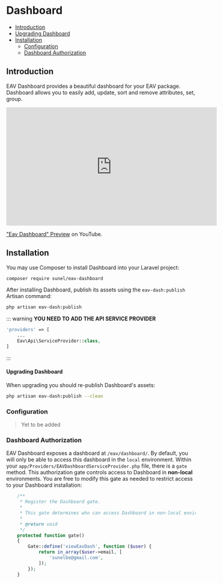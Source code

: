 # Dashboard

- [Introduction](#introduction)
- [Upgrading Dashboard](#upgrading)
- [Installation](#installation)
    - [Configuration](#configuration)
    - [Dashboard Authorization](#dashboard-authorization)

<a name="introduction"></a>
## Introduction

EAV Dashboard provides a beautiful dashboard for your EAV package. Dashboard allows you to easily add, update, sort and remove attributes, set, group.

<p align="center">
<iframe width="560" height="315" src="https://www.youtube.com/embed/YK7XAKwXelA" frameborder="0" allow="accelerometer; autoplay; encrypted-media; gyroscope; picture-in-picture" allowfullscreen></iframe>
</p>
<p><a href="https://www.youtube.com/watch?v=YK7XAKwXelA" target="_blank">&quot;Eav Dashboard&quot; Preview</a> on YouTube.</p>

<a name="installation"></a>
## Installation

You may use Composer to install Dashboard into your Laravel project:
```bash
composer require sunel/eav-dashboard
```
After installing Dashboard, publish its assets using the `eav-dash:publish` Artisan command:
```bash
php artisan eav-dash:publish
```

::: warning
**YOU NEED TO ADD THE API SERVICE PROVIDER**

```php
'providers' => [
    ...
    Eav\Api\ServiceProvider::class,
]
```
:::

<a name="upgrading"></a>
#### Upgrading Dashboard

When upgrading you should re-publish Dashboard's assets:
```bash
php artisan eav-dash:publish --clean
```
<a name="configuration"></a>
### Configuration

> Yet to be added

<a name="dashboard-authorization"></a>
### Dashboard Authorization

EAV Dashboard exposes a dashboard at `/eav/dashboard/`. By default, you will only be able to access this dashboard in the `local` environment. Within your `app/Providers/EAVDashboardServiceProvider.php` file, there is a `gate` method. This authorization gate controls access to Dashboard in **non-local** environments. You are free to modify this gate as needed to restrict access to your Dashboard installation:

```php
    /**
     * Register the Dashboard gate.
     *
     * This gate determines who can access Dashboard in non-local environments.
     *
     * @return void
     */
    protected function gate()
    {
        Gate::define('viewEavDash', function ($user) {
            return in_array($user->email, [
                'sunelbe@gmail.com',
            ]);
        });
    }
```